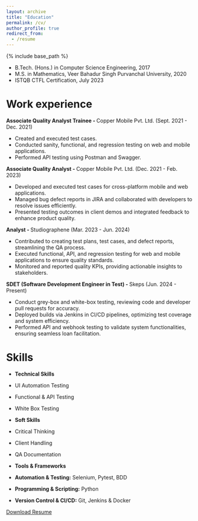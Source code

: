 ```yaml
---
layout: archive
title: "Education"
permalink: /cv/
author_profile: true
redirect_from:
  - /resume
---
```


{% include base_path %}


* B.Tech. (Hons.) in Computer Science Engineering, 2017
* M.S. in Mathematics, Veer Bahadur Singh Purvanchal University, 2020
* ISTQB CTFL Certification, July 2023

Work experience
======

<b>Associate Quality Analyst Trainee - </b> 
Copper Mobile Pvt. Ltd. (Sept. 2021 - Dec. 2021)

* Created and executed test cases.
* Conducted sanity, functional, and regression testing on web and mobile applications.
* Performed API testing using Postman and Swagger.

<b>Associate Quality Analyst - </b>
Copper Mobile Pvt. Ltd. (Dec. 2021 - Feb. 2023)
   
* Developed and executed test cases for cross-platform mobile and web applications.
* Managed bug defect reports in JIRA and collaborated with developers to resolve issues efficiently.
* Presented testing outcomes in client demos and integrated feedback to enhance product quality.

<b>Analyst - </b>
Studiographene (Mar. 2023 - Jun. 2024)

* Contributed to creating test plans, test cases, and defect reports, streamlining the QA process.
* Executed functional, API, and regression testing for web and mobile applications to ensure quality standards.
* Monitored and reported quality KPIs, providing actionable insights to stakeholders.

<b>SDET (Software Development Engineer in Test) - </b>
Skeps (Jun. 2024 - Present)

* Conduct grey-box and white-box testing, reviewing code and developer pull requests for accuracy.
* Deployed builds via Jenkins in CI/CD pipelines, optimizing test coverage and system efficiency.
* Performed API and webhook testing to validate system functionalities, ensuring seamless loan facilitation.

Skills
======
* <b>Technical Skills</b>
 *  UI Automation Testing
 *  Functional & API Testing
 *  White Box Testing

* <b>Soft Skills</b>
 *  Critical Thinking
 *  Client Handling
 *  QA Documentation

* <b>Tools & Frameworks</b>
 * <b>Automation & Testing:</b> Selenium, Pytest, BDD
 * <b>Programming & Scripting:</b> Python
 * <b>Version Control & CI/CD:</b> Git, Jenkins & Docker

<a href="/files/Ujjwal_Kumar_Singh_3_Years_Experience_QA_Resume.pdf" download>Download Resume</a>



